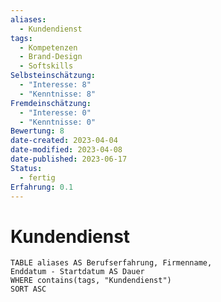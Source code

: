 ```yaml
---
aliases:
  - Kundendienst
tags:
  - Kompetenzen
  - Brand-Design
  - Softskills
Selbsteinschätzung:
  - "Interesse: 8"
  - "Kenntnisse: 8"
Fremdeinschätzung:
  - "Interesse: 0"
  - "Kenntnisse: 0"
Bewertung: 8
date-created: 2023-04-04
date-modified: 2023-04-08
date-published: 2023-06-17
Status:
  - fertig
Erfahrung: 0.1
---
```

# Kundendienst

```dataview
TABLE aliases AS Berufserfahrung, Firmenname,
Enddatum - Startdatum AS Dauer
WHERE contains(tags, "Kundendienst")
SORT ASC
```